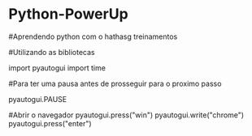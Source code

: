 # Python-PowerUp
#Aprendendo python com o hathasg treinamentos

#Utilizando as bibliotecas

import pyautogui
import time

#Para ter uma pausa antes de prosseguir para o proximo passo

pyautogui.PAUSE 

#Abrir o navegador
pyautogui.press("win")
pyautogui.write("chrome")
pyautogui.press("enter")


